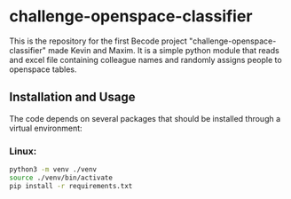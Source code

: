 # challenge-openspace-classifier

This is the repository for the first Becode project "challenge-openspace-classifier" made Kevin and Maxim. It is a simple python module that reads and excel file containing colleague names and
randomly assigns people to openspace tables.

## Installation and Usage

The code depends on several packages that should be installed through a virtual environment:

### Linux:

```sh
python3 -m venv ./venv
source ./venv/bin/activate
pip install -r requirements.txt
```
